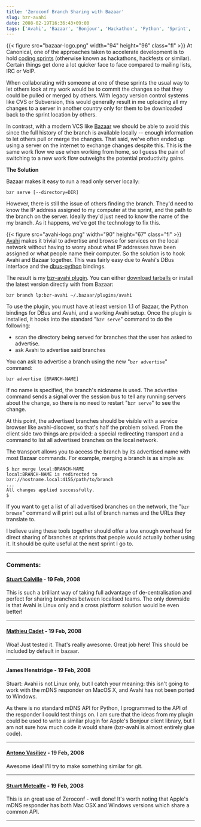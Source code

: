 ```yaml
---
title: 'Zeroconf Branch Sharing with Bazaar'
slug: bzr-avahi
date: 2008-02-19T16:36:43+09:00
tags: ['Avahi', 'Bazaar', 'Bonjour', 'Hackathon', 'Python', 'Sprint', 'Zeroconf']
---
```


{{< figure src="bazaar-logo.png" width="94" height="96" class="fl" >}}
At Canonical, one of the approaches taken to accelerate development is
to hold [coding
sprints](http://en.wikipedia.org/wiki/Hackathon#Sprints) (otherwise
known as hackathons, hackfests or similar). Certain things get done a
lot quicker face to face compared to mailing lists, IRC or VoIP.

When collaborating with someone at one of these sprints the usual way to
let others look at my work would be to commit the changes so that they
could be pulled or merged by others. With legacy version control systems
like CVS or Subversion, this would generally result in me uploading all
my changes to a server in another country only for them to be downloaded
back to the sprint location by others.

In contrast, with a modern VCS like [Bazaar](http://bazaar-vcs.org/) we
should be able to avoid this since the full history of the branch is
available locally -- enough information to let others pull or merge the
changes. That said, we\'ve often ended up using a server on the internet
to exchange changes despite this. This is the same work flow we use when
working from home, so I guess the pain of switching to a new work flow
outweighs the potential productivity gains.

**The Solution**

Bazaar makes it easy to run a read only server locally:

    bzr serve [--directory=DIR]

However, there is still the issue of others finding the branch. They\'d
need to know the IP address assigned to my computer at the sprint, and
the path to the branch on the server. Ideally they\'d just need to know
the name of the my branch. As it happens, we\'ve got the technology to
fix this.

{{< figure src="avahi-logo.png" width="90" height="67" class="fl" >}}
[Avahi](http://avahi.org/) makes it trivial to advertise and browse
for services on the local network without having to worry about what
IP addresses have been assigned or what people name their computer.
So the solution is to hook Avahi and Bazaar together. This was fairly
easy due to Avahi\'s DBus interface and the
[dbus-python](http://dbus.freedesktop.org/doc/dbus-python/) bindings.

The result is my [bzr-avahi
plugin](https://launchpad.net/bzr-avahi "Bazaar/Avahi mDNS Plugin"). You
can either [download
tarballs](https://launchpad.net/bzr-avahi/+download) or install the
latest version directly with from Bazaar:

    bzr branch lp:bzr-avahi ~/.bazaar/plugins/avahi

To use the plugin, you must have at least version 1.1 of Bazaar, the
Python bindings for DBus and Avahi, and a working Avahi setup. Once the
plugin is installed, it hooks into the standard \"`bzr serve`\" command
to do the following:

-   scan the directory being served for branches that the user has asked
    to advertise.
-   ask Avahi to advertise said branches

You can ask to advertise a branch using the new \"`bzr advertise`\"
command:

    bzr advertise [BRANCH-NAME]

If no name is specified, the branch\'s nickname is used. The advertise
command sends a signal over the session bus to tell any running servers
about the change, so there is no need to restart \"`bzr serve`\" to see
the change.

At this point, the advertised branches should be visible with a service
browser like avahi-discover, so that\'s half the problem solved. From
the client side two things are provided: a special redirecting transport
and a command to list all advertised branches on the local network.

The transport allows you to access the branch by its advertised name
with most Bazaar commands. For example, merging a branch is as simple
as:

    $ bzr merge local:BRANCH-NAME
    local:BRANCH-NAME is redirected to bzr://hostname.local:4155/path/to/branch
    ...
    All changes applied successfully.
    $

If you want to get a list of all advertised branches on the network, the
\"`bzr browse`\" command will print out a list of branch names and the
URLs they translate to.

I believe using these tools together should offer a low enough overhead
for direct sharing of branches at sprints that people would actually
bother using it. It should be quite useful at the next sprint I go to.

---
### Comments:
#### [Stuart Colville](http://muffinresearch.co.uk/) - <time datetime="2008-02-19 17:28:55">19 Feb, 2008</time>

This is such a brilliant way of taking full advantage of
de-centralisation and perfect for sharing branches between localised
teams. The only downside is that Avahi is Linux only and a cross
platform solution would be even better!

---
#### [Mathieu Cadet](http://athrun.myopenid.com/) - <time datetime="2008-02-19 19:15:07">19 Feb, 2008</time>

Woa! Just tested it. That\'s really awesome. Great job here!
This should be included by default in bazaar.

---
#### James Henstridge - <time datetime="2008-02-19 19:29:59">19 Feb, 2008</time>

Stuart: Avahi is not Linux only, but I catch your meaning: this isn\'t
going to work with the mDNS responder on MacOS X, and Avahi has not been
ported to Windows.

As there is no standard mDNS API for Python, I programmed to the API of
the responder I could test things on. I am sure that the ideas from my
plugin could be used to write a similar plugin for Apple\'s Bonjour
client library, but I am not sure how much code it would share
(bzr-avahi is almost entirely glue code).

---
#### [Antono Vasiljev](http://antono.info/) - <time datetime="2008-02-19 20:19:17">19 Feb, 2008</time>

Awesome idea! I\'ll try to make something similar for git.

---
#### [Stuart Metcalfe](http://origa.me.uk/openid/) - <time datetime="2008-02-19 21:17:55">19 Feb, 2008</time>

This is an great use of Zeroconf - well done! It\'s worth noting that
Apple\'s mDNS responder has both Mac OSX and Windows versions which
share a common API.

---
